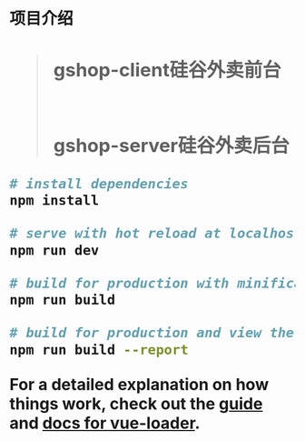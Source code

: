 <h1>项目介绍<h1>

> <h3>gshop-client硅谷外卖前台<h3><br>
> gshop-server硅谷外卖后台
  
``` bash
# install dependencies
npm install

# serve with hot reload at localhost:8080
npm run dev

# build for production with minification
npm run build

# build for production and view the bundle analyzer report
npm run build --report
```

For a detailed explanation on how things work, check out the [guide](http://vuejs-templates.github.io/webpack/) and [docs for vue-loader](http://vuejs.github.io/vue-loader).
